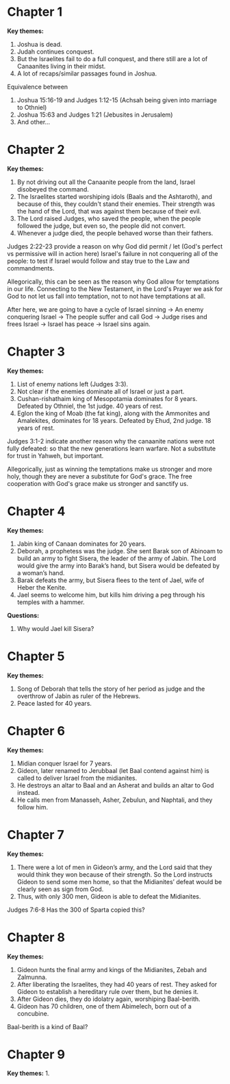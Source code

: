 
# Chapter 1
**Key themes:**
1. Joshua is dead.
2. Judah continues conquest.
3. But the Israelites fail to do a full conquest, and there still are a lot of Canaanites living in their midst.
4. A lot of recaps/similar passages found in Joshua.

Equivalence between
1. Joshua 15:16-19 and Judges 1:12-15 (Achsah being given into marriage to Othniel)
2. Joshua 15:63 and Judges 1:21 (Jebusites in Jerusalem)
3. And other...

# Chapter 2
**Key themes:**
1. By not driving out all the Canaanite people from the land, Israel disobeyed the command.
2. The Israelites started worshiping idols (Baals and the Ashtaroth), and because of this, they couldn't stand their enemies. Their strength was the hand of the Lord, that was against them because of their evil.
3. The Lord raised Judges, who saved the people, when the people followed the judge, but even so, the people did not convert.
4. Whenever a judge died, the people behaved worse than their fathers.

Judges 2:22-23 provide a reason on why God did permit / let (God's perfect vs permissive will in action here) Israel's failure in not conquering all of the people: to test if Israel would follow and stay true to the Law and commandments.

Allegorically, this can be seen as the reason why God allow for temptations in our life. Connecting to the New Testament, in the Lord's Prayer we ask for God to not let us fall into temptation, not to not have temptations at all.

After here, we are going to have a cycle of Israel sinning -> An enemy conquering Israel -> The people suffer and call God -> Judge rises and frees Israel -> Israel has peace -> Israel sins again.
# Chapter 3
**Key themes:**
1. List of enemy nations left (Judges 3:3).
2. Not clear if the enemies dominate all of Israel or just a part.
3. Cushan-rishathaim king of Mesopotamia dominates for 8 years. Defeated by Othniel, the 1st judge. 40 years of rest.
4. Eglon the king of Moab (the fat king), along with the Ammonites and Amalekites, dominates for 18 years. Defeated by Ehud, 2nd judge. 18 years of rest.

Judges 3:1-2 indicate another reason why the canaanite nations were not fully defeated: so that the new generations learn warfare. Not a substitute for trust in Yahweh, but important. 

Allegorically, just as winning the temptations make us stronger and more holy, though they are never a substitute for God's grace. The free cooperation with God's grace make us stronger and sanctify us.

# Chapter 4
**Key themes:**
1. Jabin king of Canaan dominates for 20 years.
2. Deborah, a prophetess was the judge. She sent Barak son of Abinoam to build an army to fight Sisera, the leader of the army of Jabin. The Lord would give the army into Barak’s hand, but Sisera would be defeated by a woman’s hand.
3. Barak defeats the army, but Sisera flees to the tent of Jael, wife of Heber the Kenite.
4. Jael seems to welcome him, but kills him driving a peg through his temples with a hammer.

**Questions:**
1. Why would Jael kill Sisera?
# Chapter 5
**Key themes:**
1. Song of Deborah that tells the story of her period as judge and the overthrow of Jabin as ruler of the Hebrews.
2. Peace lasted for 40 years.
# Chapter 6
**Key themes:**
1. Midian conquer Israel for 7 years.
2. Gideon, later renamed to Jerubbaal (let Baal contend against him) is called to deliver Israel from the midianites.
3. He destroys an altar to Baal and an Asherat and builds an altar to God instead.
4. He calls men from Manasseh, Asher, Zebulun, and Naphtali, and they follow him.
# Chapter 7
**Key themes:**
1. There were a lot of men in Gideon’s army, and the Lord said that they would think they won because of their strength. So the Lord instructs Gideon to send some men home, so that the Midianites’ defeat would be clearly seen as sign from God.
2. Thus, with only 300 men, Gideon is able to defeat the Midianites.

Judges 7:6-8 Has the 300 of Sparta copied this?
# Chapter 8
**Key themes:**
1. Gideon hunts the final army and kings of the Midianites, Zebah and Zalmunna.
2. After liberating the Israelites, they had 40 years of rest. They asked for Gideon to establish a hereditary rule over them, but he denies it.
3. After Gideon dies, they do idolatry again, worshiping Baal-berith.
4. Gideon has 70 children, one of them Abimelech, born out of a concubine.

Baal-berith is a kind of Baal?
# Chapter 9
**Key themes:**
1. 